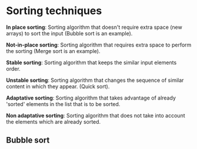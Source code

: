 # Sorting techniques

 __In place sorting__: Sorting algorithm that doesn't require extra space (new arrays) to sort the input (Bubble sort is an example).
 
 __Not-in-place sorting__: Sorting algorithm that requires extra space to perform the sorting (Merge sort is an example).
 
 __Stable sorting__: Sorting algorithm that keeps the similar input elements order.
 
 __Unstable sorting__: Sorting algorithm that changes the sequence of similar content in which they appear. (Quick sort).
 
 __Adaptative sorting__: Sorting algorithm that takes advantage of already 'sorted' elements in the list that is to be sorted.
 
 __Non adaptative sorting__: Sorting algorithm that does not take into account the elements which are already sorted.
 
## Bubble sort




